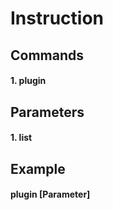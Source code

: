 # Instruction
## Commands
#### 1. plugin
## Parameters
#### 1. list
## Example
#### plugin [Parameter]


